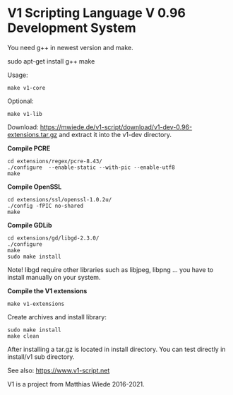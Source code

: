 # V1 Scripting Language V 0.96 Development System

You need g++ in newest version and make.

sudo apt-get install g++ make

Usage:
~~~
make v1-core
~~~

Optional:
~~~
make v1-lib
~~~

Download: https://mwiede.de/v1-script/download/v1-dev-0.96-extensions.tar.gz and extract it into the v1-dev directory.

**Compile PCRE**

~~~
cd extensions/regex/pcre-8.43/
./configure  --enable-static --with-pic --enable-utf8
make
~~~

**Compile OpenSSL**

~~~
cd extensions/ssl/openssl-1.0.2u/
./config -fPIC no-shared
make
~~~

**Compile GDLib**

~~~
cd extensions/gd/libgd-2.3.0/
./configure 
make 
sudo make install
~~~

Note! libgd require other libraries such as libjpeg, libpng ... you have to install manually on your system.

**Compile the V1 extensions**
~~~
make v1-extensions
~~~


Create archives and install library:

~~~
sudo make install
make clean
~~~

After installing a tar.gz is located in install directory.
You can test directly in install/v1 sub directory.

See also: https://www.v1-script.net

V1 is a project from Matthias Wiede 2016-2021.
